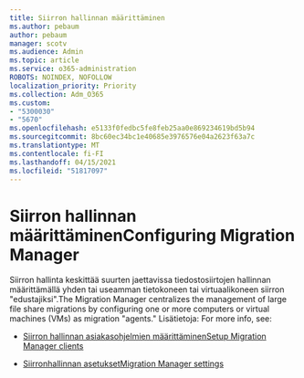```yaml
---
title: Siirron hallinnan määrittäminen
ms.author: pebaum
author: pebaum
manager: scotv
ms.audience: Admin
ms.topic: article
ms.service: o365-administration
ROBOTS: NOINDEX, NOFOLLOW
localization_priority: Priority
ms.collection: Adm_O365
ms.custom:
- "5300030"
- "5670"
ms.openlocfilehash: e5133f0fedbc5fe8feb25aa0e869234619bd5b94
ms.sourcegitcommit: 8bc60ec34bc1e40685e3976576e04a2623f63a7c
ms.translationtype: MT
ms.contentlocale: fi-FI
ms.lasthandoff: 04/15/2021
ms.locfileid: "51817097"
---
```

# <a name="configuring-migration-manager"></a><span data-ttu-id="dc503-102">Siirron hallinnan määrittäminen</span><span class="sxs-lookup"><span data-stu-id="dc503-102">Configuring Migration Manager</span></span>

<span data-ttu-id="dc503-103">Siirron hallinta keskittää suurten jaettavissa tiedostosiirtojen hallinnan määrittämällä yhden tai useamman tietokoneen tai virtuaalikoneen siirron "edustajiksi".</span><span class="sxs-lookup"><span data-stu-id="dc503-103">The Migration Manager centralizes the management of large file share migrations by configuring one or more computers or virtual machines (VMs) as migration "agents."</span></span> <span data-ttu-id="dc503-104">Lisätietoja: </span><span class="sxs-lookup"><span data-stu-id="dc503-104">For more info, see:</span></span>

- [<span data-ttu-id="dc503-105">Siirron hallinnan asiakasohjelmien määrittäminen</span><span class="sxs-lookup"><span data-stu-id="dc503-105">Setup Migration Manager clients</span></span>](https://docs.microsoft.com/sharepointmigration/mm-setup-clients)

- [<span data-ttu-id="dc503-106">Siirronhallinnan asetukset</span><span class="sxs-lookup"><span data-stu-id="dc503-106">Migration Manager settings</span></span>](https://docs.microsoft.com/sharepointmigration/mm-settings)
